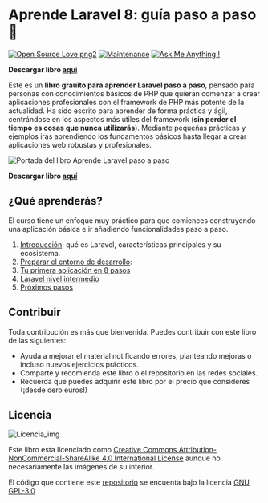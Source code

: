 # Aprende Laravel 8: guía paso a paso :rocket:
[![Open Source Love png2](https://badges.frapsoft.com/os/v2/open-source.png?v=103)](https://www.jonvadillo.com) [![Maintenance](https://img.shields.io/badge/Maintained%3F-yes-green.svg)](https://www.jonvadillo.com) [![Ask Me Anything !](https://img.shields.io/badge/Ask%20me-anything-1abc9c.svg)](https://www.jonvadillo.com)

**Descargar libro [aquí](https://leanpub.com/aprende-laravel/)**

Este es un **libro grauito para aprender Laravel paso a paso**, pensado para personas con conocimientos básicos de PHP que quieran comenzar a crear aplicaciones profesionales con el framework de PHP más potente de la actualidad. Ha sido escrito para aprender de forma práctica y ágil, centrándose en los aspectos más útiles del framework (**sin perder el tiempo es cosas que nunca utilizarás**). Mediante pequeñas prácticas y ejemplos irás aprendiendo los fundamentos básicos hasta llegar a crear aplicaciones web robustas y profesionales.

![Portada del libro Aprende Laravel paso a paso](https://github.com/jvadillo/guia-laravel-paso-a-paso/blob/master/manuscript/images/small-aprende-laravel-cover.png)

**Descargar libro [aquí](https://leanpub.com/aprende-laravel/)**

## ¿Qué aprenderás?
El curso tiene un enfoque muy práctico para que comiences construyendo una aplicación básica e ir añadiendo funcionalidades paso a paso. 

 1. [Introducción](https://github.com/jvadillo/guia-laravel-paso-a-paso/blob/master/manuscript/01-Introduccion.md): qué es Laravel, características principales y su ecosistema. 
 2. [Preparar el entorno de desarrollo](https://github.com/jvadillo/guia-laravel-paso-a-paso/blob/master/manuscript/02-Entorno.md): 
 3. [Tu primera aplicación en 8 pasos](https://github.com/jvadillo/guia-laravel-paso-a-paso/blob/master/manuscript/03-Primera-aplicacion.md)
 4. [Laravel nivel intermedio](https://github.com/jvadillo/guia-laravel-paso-a-paso/blob/master/manuscript/04-Nivel-intermedio.md)
 5. [Próximos pasos](https://github.com/jvadillo/guia-laravel-paso-a-paso/blob/master/manuscript/99-Proximos-pasos.md)

## Contribuir
Toda contribución es más que bienvenida. Puedes contribuir con este libro de las siguientes:
- Ayuda a mejorar el material notificando errores, planteando mejoras o incluso nuevos ejercicios prácticos.
- Comparte y recomienda este libro o el repositorio en las redes sociales.
- Recuerda que puedes adquirir este libro por el precio que consideres (¡desde cero euros!)

## Licencia

![Licencia_img](http://mirrors.creativecommons.org/presskit/buttons/80x15/png/by-nc-sa.png)

Este libro esta licenciado como [Creative Commons Attribution-NonCommercial-ShareAlike 4.0 International License](https://creativecommons.org/licenses/by-nc-sa/4.0/deed.es_ES) aunque no necesariamente las imágenes de su interior.

El código que contiene este [repositorio](https://github.com/jvadillo/aprende-python-desde-cero-a-experto/) se encuenta bajo la licencia [GNU GPL-3.0](https://github.com/jvadillo/aprende-python-desde-cero-a-experto/blob/master/LICENSE)
